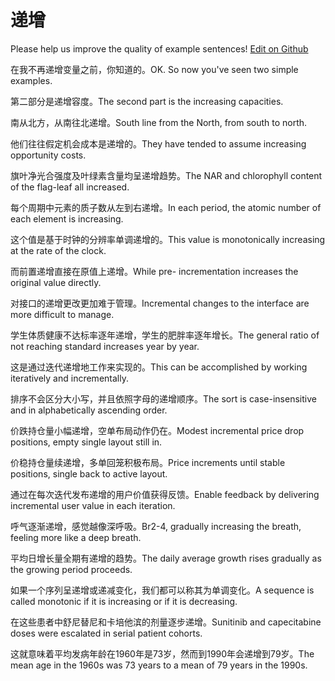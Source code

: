# 递增

Please help us improve the quality of example sentences! [Edit on Github](https://github.com/jiyushe/jiyu-example-sentence-source/blob/main/chinese/dizeng.md)

<p><span class="chinese">在我不再递增变量之前，你知道的。</span><span class="english">OK. So now you've seen two simple examples.</span></p>

<p><span class="chinese">第二部分是递增容度。</span><span class="english">The second part is the increasing capacities.</span></p>

<p><span class="chinese">南从北方，从南往北递增。</span><span class="english">South line from the North, from south to north.</span></p>

<p><span class="chinese">他们往往假定机会成本是递增的。</span><span class="english">They have tended to assume increasing opportunity costs.</span></p>

<p><span class="chinese">旗叶净光合强度及叶绿素含量均呈递增趋势。</span><span class="english">The NAR and chlorophyll content of the flag-leaf all increased.</span></p>

<p><span class="chinese">每个周期中元素的质子数从左到右递增。</span><span class="english">In each period, the atomic number of each element is increasing.</span></p>

<p><span class="chinese">这个值是基于时钟的分辨率单调递增的。</span><span class="english">This value is monotonically increasing at the rate of the clock.</span></p>

<p><span class="chinese">而前置递增直接在原值上递增。</span><span class="english">While pre- incrementation increases the original value directly.</span></p>

<p><span class="chinese">对接口的递增更改更加难于管理。</span><span class="english">Incremental changes to the interface are more difficult to manage.</span></p>

<p><span class="chinese">学生体质健康不达标率逐年递增，学生的肥胖率逐年增长。</span><span class="english">The general ratio of not reaching standard increases year by year.</span></p>

<p><span class="chinese">这是通过迭代递增地工作来实现的。</span><span class="english">This can be accomplished by working iteratively and incrementally.</span></p>

<p><span class="chinese">排序不会区分大小写，并且依照字母的递增顺序。</span><span class="english">The sort is case-insensitive and in alphabetically ascending order.</span></p>

<p><span class="chinese">价跌持仓量小幅递增，空单布局动作仍在。</span><span class="english">Modest incremental price drop positions, empty single layout still in.</span></p>

<p><span class="chinese">价稳持仓量续递增，多单回笼积极布局。</span><span class="english">Price increments until stable positions, single back to active layout.</span></p>

<p><span class="chinese">通过在每次迭代发布递增的用户价值获得反馈。</span><span class="english">Enable feedback by delivering incremental user value in each iteration.</span></p>

<p><span class="chinese">呼气逐渐递增，感觉越像深呼吸。</span><span class="english">Br2-4, gradually increasing the breath, feeling more like a deep breath.</span></p>

<p><span class="chinese">平均日增长量全期有递增的趋势。</span><span class="english">The daily average growth rises gradually as the growing period proceeds.</span></p>

<p><span class="chinese">如果一个序列呈递增或递减变化，我们都可以称其为单调变化。</span><span class="english">A sequence is called monotonic if it is increasing or if it is decreasing.</span></p>

<p><span class="chinese">在这些患者中舒尼替尼和卡培他滨的剂量逐步递增。</span><span class="english">Sunitinib and capecitabine doses were escalated in serial patient cohorts.</span></p>

<p><span class="chinese">这就意味着平均发病年龄在1960年是73岁，然而到1990年会递增到79岁。</span><span class="english">The mean age in the 1960s was 73 years to a mean of 79 years in the 1990s.</span></p>


